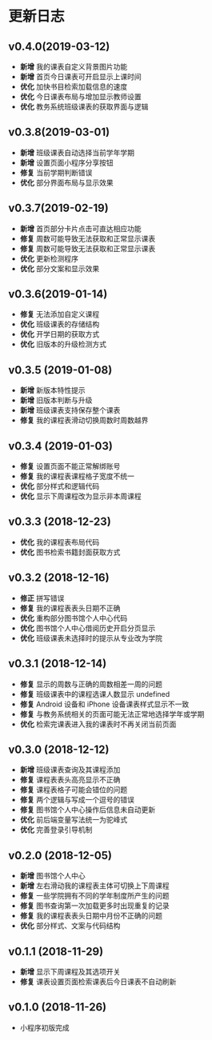 # 更新日志

## v0.4.0(2019-03-12)
- **新增** 我的课表自定义背景图片功能
- **新增** 首页今日课表可开启显示上课时间
- **优化** 加快书目检索加载信息的速度
- **优化** 今日课表布局与增加显示教师设置
- **优化** 教务系统班级课表的获取界面与逻辑

## v0.3.8(2019-03-01)
- **新增** 班级课表自动选择当前学年学期
- **新增** 设置页面小程序分享按钮
- **修复** 当前学期判断错误
- **优化** 部分界面布局与显示效果

## v0.3.7(2019-02-19)
- **新增** 首页部分卡片点击可直达相应功能
- **修复** 周数可能导致无法获取和正常显示课表
- **修复** 周数可能导致无法获取和正常显示课表
- **优化** 更新检测程序
- **优化** 部分文案和显示效果

## v0.3.6(2019-01-14)
- **修复** 无法添加自定义课程
- **优化** 班级课表的存储结构
- **优化** 开学日期的获取方式
- **优化** 旧版本的升级检测方式

## v0.3.5 (2019-01-08)
- **新增** 新版本特性提示
- **新增** 旧版本判断与升级
- **新增** 班级课表支持保存整个课表
- **修复** 我的课程表滑动切换周数时周数越界

## v0.3.4 (2019-01-03)
- **修复** 设置页面不能正常解绑账号
- **修复** 我的课程表课程格子宽度不统一
- **优化** 部分样式和逻辑代码
- **优化** 显示下周课程改为显示非本周课程

## v0.3.3 (2018-12-23)
- **优化** 我的课程表布局代码
- **优化** 图书检索书籍封面获取方式

## v0.3.2 (2018-12-16)
- **修正** 拼写错误
- **修复** 我的课程表表头日期不正确
- **优化** 重构部分图书馆个人中心代码
- **优化** 图书馆个人中心借阅历史开启分页显示
- **优化** 班级课表未选择时的提示从专业改为学院

## v0.3.1 (2018-12-14)
- **修复** 显示的周数与正确的周数相差一周的问题
- **修复** 班级课表中的课程选课人数显示 undefined
- **修复** Android 设备和 iPhone 设备课表样式显示不一致
- **修复** 与教务系统相关的页面可能无法正常地选择学年或学期
- **优化** 检索完课表进入我的课表时不再关闭当前页面

## v0.3.0 (2018-12-12)
- **新增** 班级课表查询及其课程添加
- **修复** 课程表表头高亮显示不正确
- **修复** 课程表格子可能会错位的问题
- **修复** 两个逻辑与写成一个逗号的错误
- **修复** 图书馆个人中心操作后信息未自动更新
- **优化** 前后端变量写法统一为驼峰式
- **优化** 完善登录引导机制

## v0.2.0 (2018-12-05)
- **新增** 图书馆个人中心
- **新增** 左右滑动我的课程表主体可切换上下周课程
- **修复** 一些学院拥有不同的学年制度所产生的问题
- **修复** 图书查询第一次加载更多时出现重复的记录
- **修复** 我的课程表表头日期中月份不正确的问题
- **优化** 部分样式、文案与代码结构

## v0.1.1 (2018-11-29)
- **新增** 显示下周课程及其选项开关
- **修复** 课表设置页面检索课表后今日课表不自动刷新

## v0.1.0 (2018-11-26)
- 小程序初版完成
